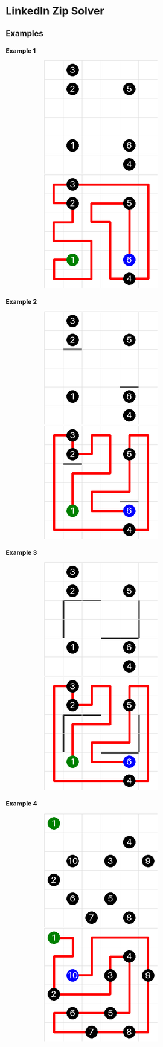 # LinkedIn Zip Solver


## Examples
### Example 1
<p align="middle"> 
<img src="./data/2025_04_21_open_grid.png" alt="example_1_input" height="300"/>
<img src="./data/2025_04_21_open_solution.png" alt="example_1_output" height="300"/>
</p>

### Example 2
<p align="middle"> 
<img src="./data/2025_04_21_step_grid.png" alt="example_2_input" height="300"/>
<img src="./data/2025_04_21_step_solution.png" alt="example_2_output" height="300"/>
</p>

### Example 3
<p align="middle"> 
<img src="./data/2025_04_21_full_grid.png" alt="example_3_input" height="300"/>
<img src="./data/2025_04_21_full_solution.png" alt="example_3_output" height="300"/>
</p>

### Example 4
<p align="middle"> 
<img src="./data/2025_04_21_sample_grid.png" alt="example_4_input" height="300"/>
<img src="./data/2025_04_21_sample_solution.png" alt="example_4_output" height="300"/>
</p>
